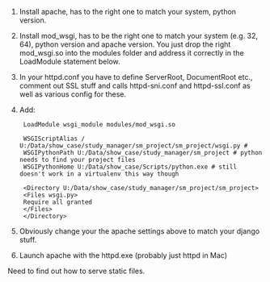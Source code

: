 1. Install apache, has to the right one to match your system, python version.
2. Install mod_wsgi, has to be the right one to match your system (e.g. 32, 64), python version and apache version.  You just drop the right mod_wsgi.so into the modules folder and address it correctly in the LoadModule statement below.
3. In your httpd.conf you have to define ServerRoot, DocumentRoot etc., comment out SSL stuff and calls httpd-sni.conf and httpd-ssl.conf as well as various config for these.
4. Add:

        LoadModule wsgi_module modules/mod_wsgi.so
    
        WSGIScriptAlias / U:/Data/show_case/study_manager/sm_project/sm_project/wsgi.py # 
        WSGIPythonPath U:/Data/show_case/study_manager/sm_project # python needs to find your project files
        WSGIPythonHome U:/Data/show_case/Scripts/python.exe # still doesn't work in a virtualenv this way though

        <Directory U:/Data/show_case/study_manager/sm_project/sm_project>
        <Files wsgi.py>
        Require all granted
        </Files>
        </Directory>
        
        
5. Obviously change your the apache settings above to match your django stuff.
6. Launch apache with the httpd.exe (probably just httpd in Mac)

Need to find out how to serve static files.
